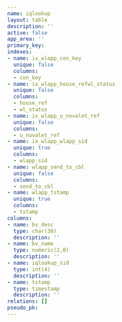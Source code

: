 ```yaml
---
name: iqlookup
layout: table
description: ''
active: false
app_area: ''
primary_key: 
indexes:
- name: ix_wlapp_con_key
  unique: false
  columns:
  - con_key
- name: ix_wlapp_house_refwl_status
  unique: false
  columns:
  - house_ref
  - wl_status
- name: ix_wlapp_u_novalet_ref
  unique: false
  columns:
  - u_novalet_ref
- name: ix_wlapp_wlapp_sid
  unique: true
  columns:
  - wlapp_sid
- name: wlapp_send_to_cbl
  unique: false
  columns:
  - send_to_cbl
- name: wlapp_tstamp
  unique: true
  columns:
  - tstamp
columns:
- name: bv_desc
  type: char(30)
  description: ''
- name: bv_name
  type: numeric(2,0)
  description: ''
- name: iqlookup_sid
  type: int(4)
  description: ''
- name: tstamp
  type: timestamp
  description: ''
relations: []
pseudo_pk: 
---
```


